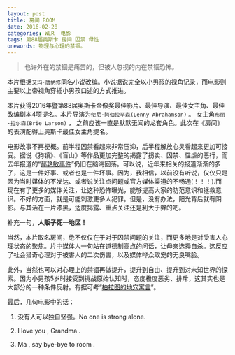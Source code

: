 ```yaml
---
layout: post
title: 房间 ROOM
date: 2016-02-28
categories: WLR  电影
tags: 第88届奥斯卡 房间 囚禁 母性
onewords: 物理与心理的禁锢。
---
```

> 也许外在的禁锢是痛苦的，但被人忽视的内在禁锢恐怖。

本片根据`艾玛·唐纳修`同名小说改编。小说据说完全以小男孩的视角记录，而电影则主要以上帝视角穿插小男孩口述的方式推进。

本片获得2016年暨第88届奥斯卡金像奖最佳影片、最佳导演、最佳女主角、最佳改编剧本4项提名。本片导演为`伦尼·阿伯拉罕森(Lenny Abrahamson)` 。 女主角`布丽·拉尔森(Brie Larson)` ， 之前应该一直是默默无闻的龙套角色。此次在《房间》的表演配得上奥斯卡最佳女主角提名。

电影故事不再梗概。前半程囚禁看起来非常压抑，后半程解放心灵看起来更加可接受。据说《狗镇》、《盲山》等作品更加完整的揭露了拐卖、囚禁、性虐的恶行，而去年报道的“[郝艳敏事件](http://view.news.qq.com/a/20060601/000036.htm)”仍旧在脑海回荡。可以说，近年来相关的报道渐渐的多了，这是一件好事、或者也是一件坏事。因为，我相信，以前没有听说，仅仅只是因为当时媒体的不发达、或者说关注点问题或官方媒体渠道的不畅通(！！！).而现在有了更多的媒体关注，让这种恐怖曝光，能够提高大家的防范意识和拯救意识。不好的方面，就是可能刺激更多人犯罪。但是，没有办法，阳光背后就有阴影。与其活在一片漆黑，适度揭露、重点关注还是利大于弊的吧。

补充一句，**人贩子死一地区！**

当然，本片取名房间，绝不仅仅在于对于囚禁问题的关注，而更多地是对受害人心理状态的聚焦。片中媒体人一句站在道德制高点的问话，让母亲选择自杀。这反应了社会猎奇心理对于被害人的二次伤害，以及媒体哗众取宠的无良嘴脸。

此外，当然也可以对心理上的禁锢再做提升，提升到自由、提升到对未知世界的探索。因为小男孩5岁时接受到挑战原始认知时，态度极度恶劣、排斥，这其实也是大部分的一种条件反射。有据可考“[柏拉图的地穴寓言](https://zh.wikipedia.org/wiki/%E5%9C%B0%E7%A9%B4%E5%AF%93%E8%A8%80)”。

最后，几句电影中的话：

1. 没有人可以独自坚强。No one is strong alone.

2. I love you , Grandma .

3. Ma , say bye-bye to room .
